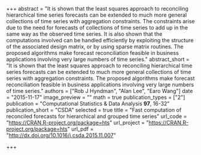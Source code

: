 +++
abstract = "It is shown that the least squares approach to reconciling hierarchical time series forecasts can be extended to much more general collections of time series with aggregation constraints. The constraints arise due to the need for forecasts of collections of time series to add up in the same way as the observed time series. It is also shown that the computations involved can be handled efficiently by exploiting the structure of the associated design matrix, or by using sparse matrix routines. The proposed algorithms make forecast reconciliation feasible in business applications involving very large numbers of time series."
abstract_short = "It is shown that the least squares approach to reconciling hierarchical time series forecasts can be extended to much more general collections of time series with aggregation constraints. The proposed algorithms make forecast reconciliation feasible in business applications involving very large numbers of time series."
authors = ["Rob J Hyndman", "Alan Lee", "Earo Wang"]
date = "2015-11-17"
image_preview = ""
math = true
publication_types = ["2"]
publication = "Computational Statistics & Data Analysis **97**, 16-32"
publication_short = "CSDA"
selected = true
title = "Fast computation of reconciled forecasts for hierarchical and grouped time series"
url_code = "https://CRAN.R-project.org/package=hts"
url_project = "https://CRAN.R-project.org/package=hts"
url_pdf = "http://dx.doi.org/10.1016/j.csda.2015.11.007"

+++
